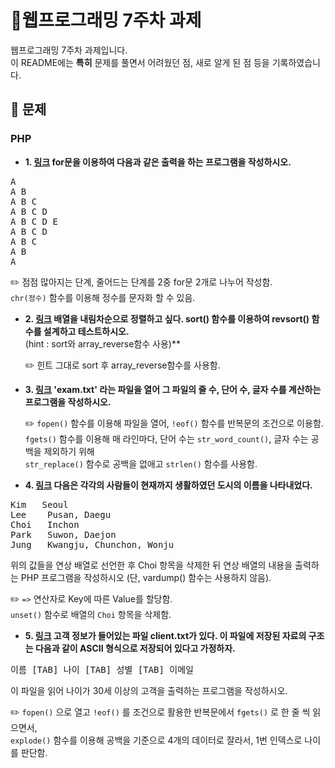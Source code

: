 # 📁웹프로그래밍 7주차 과제
웹프로그래밍 7주차 과제입니다.
<br>
이 README에는 <b>특히</b> 문제를 풀면서 어려웠던 점, 새로 알게 된 점 등을 기록하였습니다.
<br>

## 📖 문제

### PHP
- **1. [링크](http://mw9505.dothome.co.kr/week2/q01.php) for문을 이용하여 다음과 같은 출력을 하는 프로그램을 작성하시오.** <br>
<pre>
A
A B
A B C
A B C D
A B C D E 
A B C D
A B C
A B
A
</pre>

  ✏️ 점점 많아지는 단계, 줄어드는 단계를 2중 for문 2개로 나누어 작성함.<br>
  `chr(정수)` 함수를 이용해 정수를 문자화 할 수 있음.

- **2. [링크](http://mw9505.dothome.co.kr/week2/q02.php) 배열을 내림차순으로 정렬하고 싶다. sort() 함수를 이용하여 revsort() 함수를 설계하고 테스트하시오.**<br>
   (hint : sort와 array_reverse함수 사용)** <br>

  ✏️ 힌트 그대로 sort 후 array_reverse함수를 사용함.
  

- **3. [링크](http://mw9505.dothome.co.kr/week2/q03.php) 'exam.txt' 라는 파일을 열어 그 파일의 줄 수, 단어 수, 글자 수를 계산하는 프로그램을 작성하시오.**<br>

  ✏️ `fopen()` 함수를 이용해 파일을 열어, `!eof()` 함수를 반복문의 조건으로 이용함.<br>
  `fgets()` 함수를 이용해 매 라인마다, 단어 수는 `str_word_count()`, 글자 수는 공백을 제외하기 위해<br>
  `str_replace()` 함수로 공백을 없애고 `strlen()` 함수를 사용함.

  
- **4. [링크](http://mw9505.dothome.co.kr/week2/q04.php) 다음은 각각의 사람들이 현재까지 생활하였던 도시의 이름을 나타내었다.**<br>
<pre>
Kim   Seoul
Lee    Pusan, Daegu
Choi   Inchon
Park   Suwon, Daejon
Jung   Kwangju, Chunchon, Wonju
</pre>

  위의 값들을 연상 배열로 선언한 후 Choi 항목을 삭제한 뒤 연상 배열의 내용을 출력하는 PHP 프로그램을 작성하시오 (단, vardump() 함수는 사용하지 않음).<br>

  ✏️ `=>` 연산자로 Key에 따른 Value를 할당함.<br>
  `unset()` 함수로 배열의 `Choi` 항목을 삭제함.

- **5. [링크](http://mw9505.dothome.co.kr/week2/q05.php) 고객 정보가 들어있는 파일 client.txt가 있다. 이 파일에 저장된 자료의 구조는 다음과 같이 ASCII 형식으로 저장되어 있다고 가정하자.**<br>
<pre>
이름 [TAB] 나이 [TAB] 성별 [TAB] 이메일
</pre>
이 파일을 읽어 나이가 30세 이상의 고객을 출력하는 프로그램을 작성하시오.<br>

  ✏️ `fopen()` 으로 열고 `!eof()` 를 조건으로 활용한 반복문에서 `fgets()` 로 한 줄 씩 읽으면서,<br>
  `explode()` 함수를 이용해 공백을 기준으로 4개의 데이터로 잘라서, 1번 인덱스로 나이를 판단함.